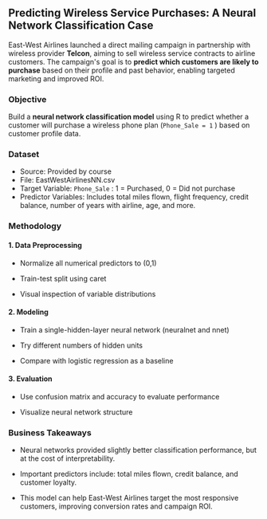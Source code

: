 ## Predicting Wireless Service Purchases: A Neural Network Classification Case
East-West Airlines launched a direct mailing campaign in partnership with wireless provider **Telcon**, aiming to sell wireless service contracts to airline customers. The campaign's goal is to **predict which customers are likely to purchase** based on their profile and past behavior, enabling targeted marketing and improved ROI.

### Objective
Build a **neural network classification model** using R to predict whether a customer will purchase a wireless phone plan (```Phone_Sale = 1``` ) based on customer profile data.

### Dataset
- Source: Provided by course
- File: EastWestAirlinesNN.csv
- Target Variable: ```Phone_Sale``` : 1 = Purchased, 0 = Did not purchase
- Predictor Variables: Includes total miles flown, flight frequency, credit balance, number of years with airline, age, and more.

### Methodology
#### 1. Data Preprocessing

- Normalize all numerical predictors to (0,1)

- Train-test split using caret

- Visual inspection of variable distributions

#### 2. Modeling

- Train a single-hidden-layer neural network (neuralnet and nnet)

- Try different numbers of hidden units

- Compare with logistic regression as a baseline

#### 3. Evaluation

- Use confusion matrix and accuracy to evaluate performance

- Visualize neural network structure

### Business Takeaways
- Neural networks provided slightly better classification performance, but at the cost of interpretability.

- Important predictors include: total miles flown, credit balance, and customer loyalty.

- This model can help East-West Airlines target the most responsive customers, improving conversion rates and campaign ROI.

